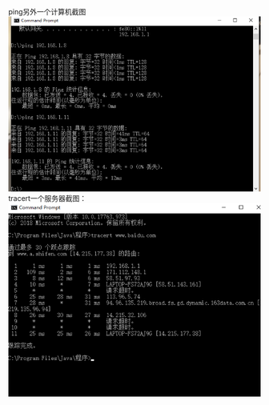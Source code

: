 ping另外一个计算机截图
![ping](https://github.com/1191892168/-/blob/master/new%20file/ping.png?raw=true)
tracert一个服务器截图：
![tracert](https://github.com/1191892168/-/blob/master/new%20file/tracert.png?raw=true)